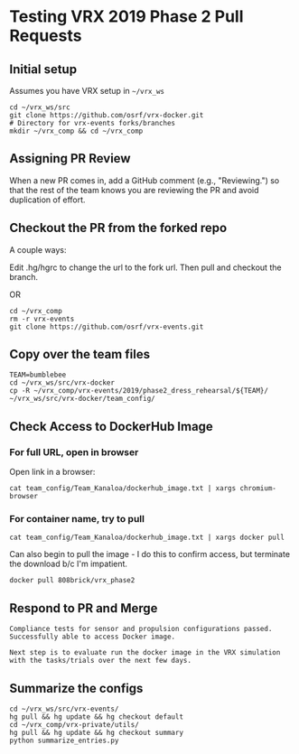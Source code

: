 # Testing VRX 2019 Phase 2 Pull Requests

## Initial setup

Assumes you have VRX setup in `~/vrx_ws`

```
cd ~/vrx_ws/src
git clone https://github.com/osrf/vrx-docker.git
# Directory for vrx-events forks/branches
mkdir ~/vrx_comp && cd ~/vrx_comp
```

## Assigning PR Review

When a new PR comes in, add a GitHub comment (e.g., "Reviewing.") so that the rest of the team knows you are reviewing the PR and avoid duplication of effort.

## Checkout the PR from the forked repo

A couple ways:

Edit .hg/hgrc to change the url to the fork url.  Then pull and checkout the branch.

OR

```
cd ~/vrx_comp
rm -r vrx-events
git clone https://github.com/osrf/vrx-events.git
```

## Copy over the team files

```
TEAM=bumblebee
cd ~/vrx_ws/src/vrx-docker
cp -R ~/vrx_comp/vrx-events/2019/phase2_dress_rehearsal/${TEAM}/ ~/vrx_ws/src/vrx-docker/team_config/
```

## Check Access to DockerHub Image

### For full URL, open in browser

Open link in a browser:
```
cat team_config/Team_Kanaloa/dockerhub_image.txt | xargs chromium-browser 
```

### For container name, try to pull

```
cat team_config/Team_Kanaloa/dockerhub_image.txt | xargs docker pull
```


Can also begin to pull the image - I do this to confirm access, but terminate the download b/c I'm impatient.
```
docker pull 808brick/vrx_phase2
```

## Respond to PR and Merge

```
Compliance tests for sensor and propulsion configurations passed.  Successfully able to access Docker image.

Next step is to evaluate run the docker image in the VRX simulation with the tasks/trials over the next few days.
```

## Summarize the configs

```
cd ~/vrx_ws/src/vrx-events/
hg pull && hg update && hg checkout default
cd ~/vrx_comp/vrx-private/utils/
hg pull && hg update && hg checkout summary
python summarize_entries.py
```
